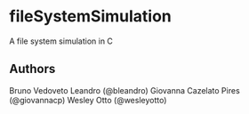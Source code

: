 # fileSystemSimulation
A file system simulation in C

## Authors
Bruno Vedoveto Leandro (@bleandro)
Giovanna Cazelato Pires (@giovannacp)
Wesley Otto (@wesleyotto)

